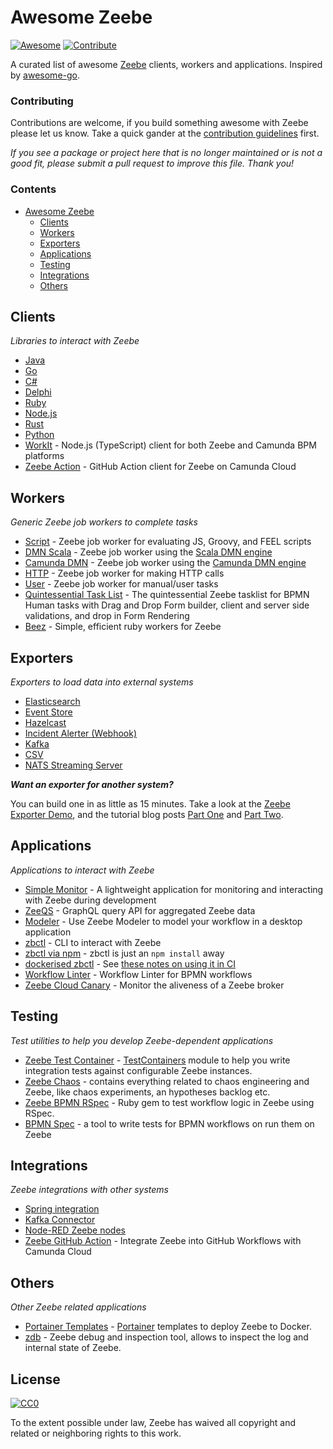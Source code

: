 # Awesome Zeebe

[![Awesome](https://awesome.re/badge.svg)](https://awesome.re) [![Contribute](https://img.shields.io/badge/contribute-project-blue.svg)](https://github.com/zeebe-io/awesome-zeebe/pulls)

A curated list of awesome [Zeebe](https://zeebe.io) clients, workers and applications. Inspired by [awesome-go](https://github.com/avelino/awesome-go).

### Contributing

Contributions are welcome, if you build something awesome with Zeebe please let us know. Take a quick gander at the [contribution guidelines](https://github.com/zeebe-io/awesome-zeebe/blob/master/CONTRIBUTING.md) first.

*If you see a package or project here that is no longer maintained or is not a good fit, please submit a pull request to improve this file. Thank you!*


### Contents

- [Awesome Zeebe](#awesome-zeebe)
    - [Clients](#clients)
    - [Workers](#workers)
    - [Exporters](#exporters)
    - [Applications](#applications)
    - [Testing](#testing)
    - [Integrations](#integrations)
    - [Others](#others)


## Clients

*Libraries to interact with Zeebe*

- [Java](https://github.com/zeebe-io/zeebe/tree/master/clients/java)
- [Go](https://github.com/zeebe-io/zeebe/tree/master/clients/go)
- [C#](https://github.com/zeebe-io/zeebe-client-csharp)
- [Delphi](https://github.com/syconpmm/DelphiZeeBeClient)
- [Ruby](https://github.com/zeebe-io/zeebe-client-ruby)
- [Node.js](https://github.com/CreditSenseAU/zeebe-client-node-js)
- [Rust](https://github.com/xmclark/zeebest)
- [Python](https://pypi.org/project/zeebe-grpc/)
- [WorkIt](https://github.com/VilledeMontreal/workit) - Node.js (TypeScript) client for both Zeebe and Camunda BPM platforms
- [Zeebe Action](https://github.com/marketplace/actions/zeebe-action) - GitHub Action client for Zeebe on Camunda Cloud

## Workers

*Generic Zeebe job workers to complete tasks*

- [Script](https://github.com/zeebe-io/zeebe-script-worker) - Zeebe job worker for evaluating JS, Groovy, and FEEL scripts
- [DMN Scala](https://github.com/camunda/dmn-scala/tree/master/zeebe-worker) - Zeebe job worker using the [Scala DMN engine](https://github.com/camunda/dmn-scala)
- [Camunda DMN](https://github.com/zeebe-io/zeebe-dmn-worker) - Zeebe job worker using the [Camunda DMN engine](https://github.com/camunda/camunda-engine-dmn)
- [HTTP](https://github.com/zeebe-io/zeebe-http-worker) - Zeebe job worker for making HTTP calls
- [User](https://github.com/zeebe-io/zeebe-simple-tasklist) - Zeebe job worker for manual/user tasks
- [Quintessential Task List](https://github.com/StephenOTT/Quintessential-Tasklist-Zeebe) - The quintessential Zeebe tasklist for BPMN Human tasks with Drag and Drop Form builder, client and server side validations, and drop in Form Rendering
- [Beez](https://github.com/gottfrois/beez) - Simple, efficient ruby workers for Zeebe

## Exporters

*Exporters to load data into external systems*

- [Elasticsearch](https://github.com/zeebe-io/zeebe/tree/master/exporters/elasticsearch-exporter)
- [Event Store](https://github.com/jwulf/zeebe-eventstore-exporter)
- [Hazelcast](https://github.com/zeebe-io/zeebe-hazelcast-exporter)
- [Incident Alerter (Webhook)](https://github.com/jwulf/zeebe-incident-alerter)
- [Kafka](https://github.com/zeebe-io/zeebe-kafka-exporter)
- [CSV](https://github.com/zeebe-io/zeebe-csv-exporter)
- [NATS Streaming Server](https://github.com/MrSaints/zeebe-nats-streaming-exporter)

_**Want an exporter for another system?**_

You can build one in as little as 15 minutes. Take a look at the [Zeebe Exporter Demo](https://github.com/jwulf/zeebe-exporter-demo), and the tutorial blog posts [Part One](https://zeebe.io/blog/2019/05/exporter-part-1/) and [Part Two](https://zeebe.io/blog/2019/05/exporter-part-2/).

## Applications

*Applications to interact with Zeebe*

- [Simple Monitor](https://github.com/zeebe-io/zeebe-simple-monitor) - A lightweight application for monitoring and interacting with Zeebe during development
- [ZeeQS](https://github.com/zeebe-io/zeeqs) - GraphQL query API for aggregated Zeebe data
- [Modeler](https://github.com/zeebe-io/zeebe-modeler) - Use Zeebe Modeler to model your workflow in a desktop application
- [zbctl](https://github.com/zeebe-io/zeebe/tree/master/clients/zbctl) - CLI to interact with Zeebe
- [zbctl via npm](https://www.npmjs.com/package/zbctl) - zbctl is just an `npm install` away
- [dockerised zbctl](https://hub.docker.com/r/sitapati/zbctl) - See [these notes on using it in CI](https://forum.zeebe.io/t/use-docker-compose-cant-find-bpmn-file/1004/3?u=jwulf)
- [Workflow Linter](https://github.com/StephenOTT/Workflow-Linter) - Workflow Linter for BPMN workflows
- [Zeebe Cloud Canary](https://github.com/jwulf/zeebe-cloud-canary) - Monitor the aliveness of a Zeebe broker

## Testing

*Test utilities to help you develop Zeebe-dependent applications*

- [Zeebe Test Container](https://github.com/zeebe-io/zeebe-test-container) - [TestContainers](https://testcontainers.org) module to help you write integration tests against configurable Zeebe instances.
- [Zeebe Chaos](https://github.com/zeebe-io/zeebe-chaos) - contains everything related to chaos engineering and Zeebe, like chaos experiments, an hypotheses backlog etc.
- [Zeebe BPMN RSpec](https://github.com/ezcater/zeebe_bpmn_rspec) - Ruby gem to test workflow logic in Zeebe using RSpec.
- [BPMN Spec](https://github.com/zeebe-io/bpmn-spec) - a tool to write tests for BPMN workflows on run them on Zeebe

## Integrations

*Zeebe integrations with other systems*

- [Spring integration](https://github.com/zeebe-io/spring-zeebe)
- [Kafka Connector](https://github.com/berndruecker/kafka-connect-zeebe)
- [Node-RED Zeebe nodes](https://github.com/pedesen/node-red-contrib-zeebe)
- [Zeebe GitHub Action](https://github.com/marketplace/actions/zeebe-action) - Integrate Zeebe into GitHub Workflows with Camunda Cloud

## Others

*Other Zeebe related applications*

- [Portainer Templates](https://zeebe-io.github.io/zeebe-portainer-templates/) - [Portainer](https://www.portainer.io/) templates to deploy Zeebe to Docker.
- [zdb](https://github.com/Zelldon/zdb) - Zeebe debug and inspection tool, allows to inspect the log and internal state of Zeebe.

## License

[![CC0](https://mirrors.creativecommons.org/presskit/buttons/88x31/svg/cc-zero.svg)](https://creativecommons.org/publicdomain/zero/1.0)

To the extent possible under law, Zeebe has waived all copyright and
related or neighboring rights to this work.
